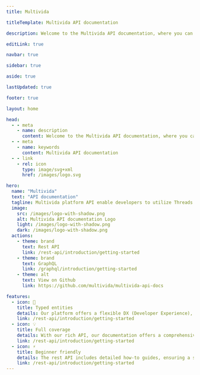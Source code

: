 ```yaml
---
title: Multivida

titleTemplate: Multivida API documentation

description: Welcome to the Multivida API documentation, where you can explore the various features and functionalities provided by our powerful API. Whether you're a developer or an enthusiast, our API offers seamless integration and access to a range of functionalities.

editLink: true

navbar: true

sidebar: true

aside: true

lastUpdated: true

footer: true

layout: home

head:
  - - meta
    - name: description
      content: Welcome to the Multivida API documentation, where you can explore the various features and functionalities provided by our powerful API. Whether you're a developer or an enthusiast, our API offers seamless integration and access to a range of functionalities.
  - - meta
    - name: keywords
      content: Multivida API documentation
  - - link
    - rel: icon
      type: image/svg+xml
      href: /images/logo.svg

hero:
  name: "Multivida"
  text: "API documentation"
  tagline: Multivida platform API enable developers to utilize Threads APIs
  image:
    src: /images/logo-with-shadow.png
    alt: Multivida API documentation Logo
    light: /images/logo-with-shadow.png
    dark: /images/logo-with-shadow.png
  actions:
    - theme: brand
      text: Rest API
      link: /rest-api/introduction/getting-started
    - theme: brand
      text: GraphQL
      link: /graphql/introduction/getting-started
    - theme: alt
      text: View on Github
      link: https://github.com/multivida/multivida-api-docs

features:
  - icon: 🔑
    title: Typed entities
    details: Our platform offers a flexible DX (Developer Experience), made possible by providing references for the returned entities.
    link: /rest-api/introduction/getting-started
  - icon: 💡
    title: Full coverage
    details: With our rich API, our documentation offers a comprehensive overview of all the possibilities our platform has to offer.
    link: /rest-api/introduction/getting-started
  - icon: ⚡️
    title: Beginner friendly
    details: The rest API includes detailed how-to guides, ensuring a seamless experience for everyone.
    link: /rest-api/introduction/getting-started
---
```

